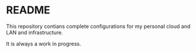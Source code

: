 # README
This repository contians complete configurations for my personal cloud and LAN and infrastructure.

It is always a work in progress.
